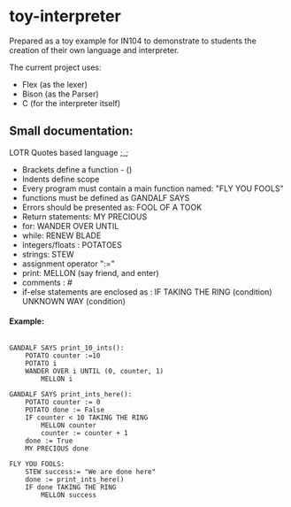 # toy-interpreter

Prepared as a toy example for IN104 to demonstrate to students the creation of their own language and interpreter. 

The current project uses: 

* Flex (as the lexer)
* Bison (as the Parser)
* C (for the interpreter itself)


## Small documentation: 

LOTR Quotes based language  ;_;

* Brackets define a function -  ()
* Indents define scope
* Every program must contain a main function named: "FLY YOU FOOLS"
* functions must be defined as GANDALF SAYS
* Errors should be presented as: FOOL OF A TOOK
* Return statements: MY PRECIOUS
* for: WANDER OVER <int> UNTIL <condition> 
* while: RENEW BLADE 
* integers/floats : POTATOES
* strings: STEW
* assignment operator ":="
* print: MELLON (say friend, and enter) 
* comments :   #
* if-else statements are enclosed as : IF <true> TAKING THE RING (condition)  <false> UNKNOWN WAY (condition)


#### Example:
```

GANDALF SAYS print_10_ints():
    POTATO counter :=10
    POTATO i
    WANDER OVER i UNTIL (0, counter, 1)
        MELLON i

GANDALF SAYS print_ints_here():
    POTATO counter := 0
    POTATO done := False
    IF counter < 10 TAKING THE RING
        MELLON counter
        counter := counter + 1 
    done := True
    MY PRECIOUS done 

FLY YOU FOOLS:
    STEW success:= "We are done here"
    done := print_ints_here()
    IF done TAKING THE RING
        MELLON success
```